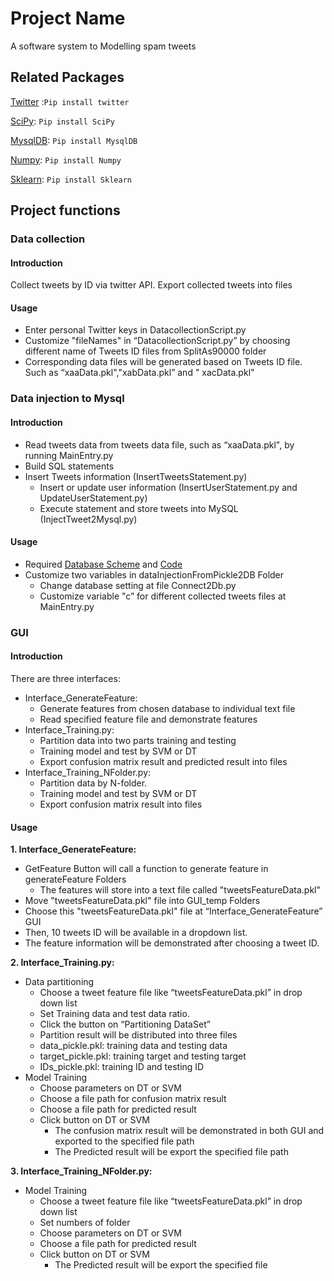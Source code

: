 # Project Name

A software system to Modelling spam tweets


## Related Packages

[Twitter](http://mike.verdone.ca/twitter/#install) :`Pip install twitter`

[SciPy](https://www.scipy.org/): `Pip install SciPy`

[MysqlDB](http://mysql-python.sourceforge.net/MySQLdb.html): `Pip install MysqlDB`

[Numpy](http://www.numpy.org/): `Pip install Numpy`

[Sklearn](http://scikit-learn.org/): `Pip install Sklearn`
## Project functions

### Data collection
#### Introduction
Collect tweets by ID via twitter API.
Export collected tweets into files
#### Usage
* Enter personal Twitter keys in DatacollectionScript.py  
* Customize "fileNames" in “DatacollectionScript.py” by choosing different name of Tweets ID files from SplitAs90000 folder
* Corresponding data files will be generated based on Tweets ID file. Such as “xaaData.pkl","xabData.pkl” and " xacData.pkl"


### Data injection to Mysql

#### Introduction
* Read tweets data from tweets data file, such as “xaaData.pkl",  by running MainEntry.py
* Build SQL statements
* Insert Tweets information (InsertTweetsStatement.py)
    * Insert or update user information (InsertUserStatement.py and UpdateUserStatement.py)
    * Execute statement and store tweets into MySQL (InjectTweet2Mysql.py)

#### Usage
* Required [Database Scheme](https://pasteboard.co/GB2k0HD.png) and  [Code](https://github.com/zyx954/project/blob/master/dataInjectionFromPickle2DB/Tweets.sql)
* Customize two variables in dataInjectionFromPickle2DB Folder
    * Change database setting at file Connect2Db.py
    * Customize variable "c” for different collected tweets files at MainEntry.py

### GUI

#### Introduction
There are three interfaces:
* Interface_GenerateFeature:
	* Generate features from chosen database to individual text file
	* Read specified feature file and demonstrate features
* Interface_Training.py:
	* Partition data into two parts training and testing
	* Training model and test by SVM or DT
	* Export confusion matrix result and predicted result into files
* Interface_Training_NFolder.py:
	* Partition data by N-folder.
	* Training model and test by SVM or DT
	* Export confusion matrix result into files

#### Usage

**1. Interface_GenerateFeature:**
* GetFeature Button will call a function to generate feature in generateFeature Folders
	* The features will store into a text file called "tweetsFeatureData.pkl"
* Move "tweetsFeatureData.pkl" file into GUI_temp Folders
* Choose this "tweetsFeatureData.pkl" file at “Interface_GenerateFeature” GUI
* Then, 10 tweets ID will be available in a dropdown list.
* The feature information will be demonstrated after choosing a tweet ID.

**2. Interface_Training.py:**
* Data partitioning
	* Choose a tweet feature file like “tweetsFeatureData.pkl” in drop down list
	* Set Training data and test data ratio.
	* Click the button on “Partitioning DataSet”
	* Partition result will be distributed into three files
	* data_pickle.pkl: training data and testing data
	* target_pickle.pkl: training target and testing target
	* IDs_pickle.pkl: training ID and testing ID
* Model Training
	* Choose parameters on DT or SVM
	* Choose a file path for confusion matrix result
	* Choose a file path for predicted result
	* Click button on DT or SVM
		* The confusion matrix result will be demonstrated in both GUI and exported to the specified file path
		* The Predicted result will be export the specified file path

**3. Interface_Training_NFolder.py:**
* Model Training
	* Choose a tweet feature file like “tweetsFeatureData.pkl” in drop down list
	* Set numbers of folder
	* Choose parameters on DT or SVM
	* Choose a file path for predicted result
	* Click button on DT or SVM
		* The Predicted result will be export the specified file 
